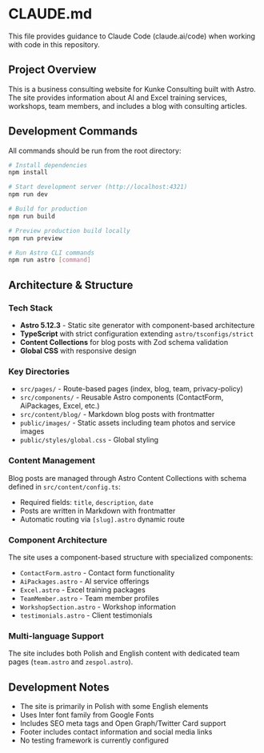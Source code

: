 # CLAUDE.md

This file provides guidance to Claude Code (claude.ai/code) when working with code in this repository.

## Project Overview

This is a business consulting website for Kunke Consulting built with Astro. The site provides information about AI and Excel training services, workshops, team members, and includes a blog with consulting articles.

## Development Commands

All commands should be run from the root directory:

```bash
# Install dependencies
npm install

# Start development server (http://localhost:4321)
npm run dev

# Build for production
npm run build

# Preview production build locally
npm run preview

# Run Astro CLI commands
npm run astro [command]
```

## Architecture & Structure

### Tech Stack
- **Astro 5.12.3** - Static site generator with component-based architecture
- **TypeScript** with strict configuration extending `astro/tsconfigs/strict`
- **Content Collections** for blog posts with Zod schema validation
- **Global CSS** with responsive design

### Key Directories

- `src/pages/` - Route-based pages (index, blog, team, privacy-policy)
- `src/components/` - Reusable Astro components (ContactForm, AiPackages, Excel, etc.)
- `src/content/blog/` - Markdown blog posts with frontmatter
- `public/images/` - Static assets including team photos and service images
- `public/styles/global.css` - Global styling

### Content Management

Blog posts are managed through Astro Content Collections with schema defined in `src/content/config.ts`:
- Required fields: `title`, `description`, `date`
- Posts are written in Markdown with frontmatter
- Automatic routing via `[slug].astro` dynamic route

### Component Architecture

The site uses a component-based structure with specialized components:
- `ContactForm.astro` - Contact form functionality
- `AiPackages.astro` - AI service offerings
- `Excel.astro` - Excel training packages
- `TeamMember.astro` - Team member profiles
- `WorkshopSection.astro` - Workshop information
- `testimonials.astro` - Client testimonials

### Multi-language Support

The site includes both Polish and English content with dedicated team pages (`team.astro` and `zespol.astro`).

## Development Notes

- The site is primarily in Polish with some English elements
- Uses Inter font family from Google Fonts
- Includes SEO meta tags and Open Graph/Twitter Card support
- Footer includes contact information and social media links
- No testing framework is currently configured
